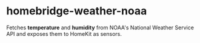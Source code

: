# homebridge-weather-noaa
Fetches **temperature** and **humidity** from NOAA's National Weather Service API and exposes them to HomeKit as sensors.

